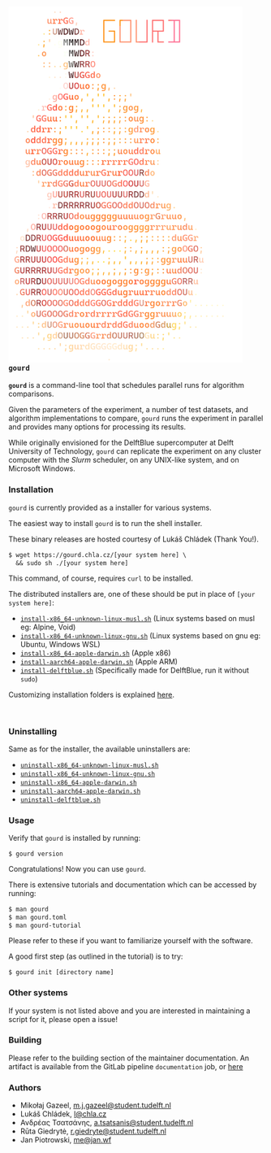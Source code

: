 <img align="left" height="700" style="padding-right: 300px;" src="src/resources/logo.png">

### `gourd`

**`gourd`** is a command-line tool that schedules parallel runs for algorithm comparisons.

Given the parameters of the experiment, a number of test datasets,
and algorithm implementations to compare, `gourd` runs the experiment in parallel
and provides many options for processing its results.

While originally envisioned for the DelftBlue supercomputer at
Delft University of Technology, `gourd` can replicate the experiment on
any cluster computer with the _Slurm_ scheduler, on any UNIX-like system,
and on Microsoft Windows.

### Installation

`gourd` is currently provided as a installer for various systems.

The easiest way to install `gourd` is to run the shell installer.

These binary releases are hosted courtesy of Lukáš Chládek (Thank You!).

```
$ wget https://gourd.chla.cz/[your system here] \
  && sudo sh ./[your system here]
```

This command, of course, requires `curl` to be installed.

The distributed installers are, one of these should be put in place of `[your system here]`:
- [`install-x86_64-unknown-linux-musl.sh`](https://gourd.chla.cz/install-x86_64-unknown-linux-musl.sh) (Linux systems based on musl eg: Alpine, Void)
- [`install-x86_64-unknown-linux-gnu.sh`](https://gourd.chla.cz/install-x86_64-unknown-linux-gnu.sh) (Linux systems based on gnu eg: Ubuntu, Windows WSL)
- [`install-x86_64-apple-darwin.sh`](https://gourd.chla.cz/install-x86_64-apple-darwin.sh) (Apple x86)
- [`install-aarch64-apple-darwin.sh`](https://gourd.chla.cz/install-aarch64-apple-darwin.sh) (Apple ARM)
- [`install-delftblue.sh`](https://gourd.chla.cz/install-delftblue.sh) (Specifically made for DelftBlue, run it without `sudo`)

Customizing installation folders is explained [here](https://gourd.chla.cz/maintainer.pdf).

<br clear="left"/>

### Uninstalling

Same as for the installer, the available uninstallers are:
- [`uninstall-x86_64-unknown-linux-musl.sh`](https://gourd.chla.cz/uninstall-x86_64-unknown-linux-musl.sh)
- [`uninstall-x86_64-unknown-linux-gnu.sh`](https://gourd.chla.cz/uninstall-x86_64-unknown-linux-gnu.sh)
- [`uninstall-x86_64-apple-darwin.sh`](https://gourd.chla.cz/uninstall-x86_64-apple-darwin.sh)
- [`uninstall-aarch64-apple-darwin.sh`](https://gourd.chla.cz/uninstall-aarch64-apple-darwin.sh)
- [`uninstall-delftblue.sh`](https://gourd.chla.cz/uninstall-delftblue.sh)

### Usage

Verify that `gourd` is installed by running:
```
$ gourd version
```

Congratulations! Now you can use `gourd`.

There is extensive tutorials and documentation which can be accessed by running:
```
$ man gourd
$ man gourd.toml
$ man gourd-tutorial
```

Please refer to these if you want to familiarize yourself with the software.

A good first step (as outlined in the tutorial) is to try:
```
$ gourd init [directory name]
```

### Other systems

If your system is not listed above and you are interested in maintaining
a script for it, please open a issue!

### Building

Please refer to the building section of the maintainer documentation.
An artifact is available from the GitLab pipeline `documentation` job, or
[here](https://gourd.chla.cz/maintainer.pdf)

### Authors

- Mikołaj Gazeel, m.j.gazeel@student.tudelft.nl
- Lukáš Chládek, l@chla.cz
- Ανδρέας Τσατσάνης, a.tsatsanis@student.tudelft.nl
- Rūta Giedrytė, r.giedryte@student.tudelft.nl
- Jan Piotrowski, me@jan.wf
